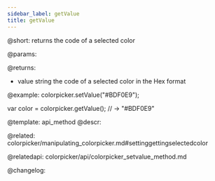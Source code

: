 ```yaml
---
sidebar_label: getValue
title: getValue
---          
```


@short: returns the code of a selected color


@params:


@returns:
- value    string   the code of a selected color in the Hex format


@example:
colorpicker.setValue("#BDF0E9");

var color = colorpicker.getValue();
// -> "#BDF0E9"


@template: api_method
@descr:

@related: colorpicker/manipulating_colorpicker.md#settinggettingselectedcolor

@relatedapi:
colorpicker/api/colorpicker_setvalue_method.md


@changelog:


